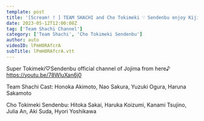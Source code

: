 ```yaml
---
template: post
title: '[Scream! ! ] TEAM SHACHI and Cho Tokimeki ♡ Sendenbu enjoy Kijima Kogen Park 🎢💕 Plenty of behind the scenes of the spring Stardust special live released 🌟 TEAMSHACHI Super Tokisen Shachi Tokisenjojima, Oita Prefecture'
date: 2023-05-12T12:00:08Z
tag: ['Team Shachi Channel']
category: ['Team Shachi', 'Cho Tokimeki Sendenbu']
author: auto 
videoID: lPmH0RAfcrA
subTitle: lPmH0RAfcrA.vtt
---
```

Super Tokimeki♡Sendenbu official channel of Jojima from here♪
https://youtu.be/78WluXan6j0


Team Shachi Cast: Honoka Akimoto, Nao Sakura, Yuzuki Ogura, Haruna Sakamoto

Cho Tokimeki Sendenbu: Hitoka Sakai, Haruka Koizumi, Kanami Tsujino, Julia An, Aki Suda, Hyori Yoshikawa